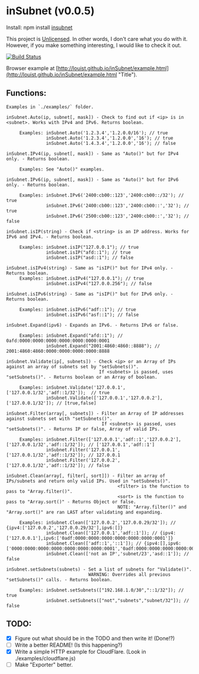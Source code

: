 inSubnet (v0.0.5)
======

Install: npm install [insubnet](https://npmjs.org/package/insubnet "Title")

This project is [Unlicensed](http://unlicense.org/ "Title").
In other words, I don't care what you do with it.
However, if you make something interesting, I would like to check it out.

[![Build Status](https://travis-ci.org/LouisT/inSubnet.png?branch=master)](https://travis-ci.org/LouisT/inSubnet)

Browser example at [http://louist.github.io/inSubnet/example.html](http://louist.github.io/inSubnet/example.html "Title").

Functions:
------
    Examples in `./examples/` folder.

    inSubnet.Auto(ip, subnet[, mask]) - Check to find out if <ip> is in <subnet>. Works with IPv4 and IPv6. Returns boolean.

         Examples: inSubnet.Auto('1.2.3.4','1.2.0.0/16'); // true
                   inSubnet.Auto('1.2.3.4','1.2.0.0','16'); // true
                   inSubnet.Auto('1.4.3.4','1.2.0.0','16'); // false

    inSubnet.IPv4(ip, subnet[, mask]) - Same as "Auto()" but for IPv4 only. - Returns boolean.

         Examples: See "Auto()" examples.

    inSubnet.IPv6(ip, subnet[, mask]) - Same as "Auto()" but for IPv6 only. - Returns boolean.

         Examples: inSubnet.IPv6('2400:cb00::123','2400:cb00::/32'); // true
                   inSubnet.IPv6('2400:cb00::123','2400:cb00::','32'); // true
                   inSubnet.IPv6('2500:cb00::123','2400:cb00::','32'); // false

    inSubnet.isIP(string) - Check if <string> is an IP address. Works for IPv6 and IPv4. - Returns boolean.

         Examples: inSubnet.isIP("127.0.0.1"); // true
                   inSubnet.isIP("afd::1"); // true
                   inSubnet.isIP("asd::1"); // false
 
    inSubnet.isIPv4(string) - Same as "isIP()" but for IPv4 only. - Returns boolean.
         Examples: inSubnet.isIPv4("127.0.0.1"); // true
                   inSubnet.isIPv4("127.0.0.256"); // false

    inSubnet.isIPv6(string) - Same as "isIP()" but for IPv6 only. - Returns boolean.

         Examples: inSubnet.isIPv6("adf::1"); // true
                   inSubnet.isIPv6("asf::1"); // false

    inSubnet.Expand(ipv6) - Expands an IPv6. - Returns IPv6 or false.

         Examples: inSubnet.Expand("afd::1"); // 0afd:0000:0000:0000:0000:0000:0000:0001
                   inSubnet.Expand("2001:4860:4860::8888"); // 2001:4860:4860:0000:0000:0000:0000:8888

    inSubnet.Validate(ip[, subnets]) - Check <ip> or an Array of IPs against an array of subnets set by "setSubnets()".
                                       If <subnets> is passed, uses "setSubnets()". - Returns boolean or an Array of boolean.

         Examples: inSubnet.Validate('127.0.0.1',['127.0.0.1/32','adf::1/32']);  // true
                   inSubnet.Validate(['127.0.0.1','127.0.0.2'],['127.0.0.1/32']); // [true,false]

    inSubnet.Filter(array[, subnets]) - Filter an Array of IP addresses against subnets set with "setSubnets()".
                                        If <subnets> is passed, uses "setSubnets()". - Returns IP or false, Array of valid IPs.

         Examples: inSubnet.Filter(['127.0.0.1','adf::1','127.0.0.2'],['127.0.0.1/32','adf::1/32']); // ['127.0.0.1','adf::1']
                   inSubnet.Filter('127.0.0.1',['127.0.0.1/32','adf::1/32']); // 127.0.0.1
                   inSubnet.Filter('127.0.0.2',['127.0.0.1/32','adf::1/32']); // false

    inSubnet.Clean(array[, filter[, sort]]) - Filter an array of IPs/subnets and return only valid IPs. Used in "setSubnets()".
                                              <filter> is the function to pass to "Array.filter()".
                                              <sort> is the function to pass to "Array.sort()" - Returns Object or false.
                                              NOTE: "Array.filter()" and "Array.sort()" are ran LAST after validating and expanding.

         Examples: inSubnet.Clean(['127.0.0.2','127.0.0.29/32']); // {ipv4:['127.0.0.2','127.0.0.29/32'],ipv6:[]}
                   inSubnet.Clean(['127.0.0.1','adf::1']); // {ipv4:['127.0.0.1'],ipv6:['0adf:0000:0000:0000:0000:0000:0000:0001']}
                   inSubnet.Clean(['adf::1','::1']); // {ipv4:[],ipv6:['0000:0000:0000:0000:0000:0000:0000:0001','0adf:0000:0000:0000:0000:0000:0000:0001']}
                   inSubnet.Clean(['not an IP','subnet/23','asd::1']); // false

    inSubnet.setSubnets(subnets) - Set a list of subnets for "Validate()".
                                   WARNING: Overrides all previous "setSubnets()" calls. - Returns boolean.

         Examples: inSubnet.setSubnets(["192.168.1.0/30","::1/32"]); // true
                   inSubnet.setSubnets(["not","subnets","subnet/32"]); // false

TODO:
------
- [x] Figure out what should be in the TODO and then write it! (Done!?)
- [ ] Write a better README! (Is this happening?)
- [x] Write a simple HTTP example for CloudFlare. (Look in ./examples/cloudflare.js)
- [ ] Make "Exporter" better.
